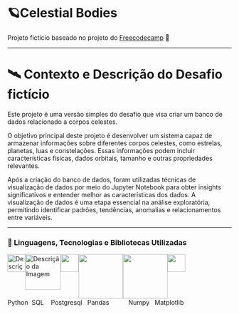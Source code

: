 # 🪐Celestial Bodies
Projeto fictício baseado no projeto do [Freecodecamp](https://www.freecodecamp.org/learn/relational-database/build-a-celestial-bodies-database-project/build-a-celestial-bodies-database) 📝
***

# 🛰️ Contexto e Descrição do Desafio fictício

Este projeto é uma versão simples do desafio que visa criar um banco de dados relacionado a corpos celestes.

O objetivo principal deste projeto é desenvolver um sistema capaz de armazenar informações sobre diferentes corpos celestes, como estrelas, planetas, luas e constelações. Essas informações podem incluir características físicas, dados orbitais, tamanho e outras propriedades relevantes.

Após a criação do banco de dados, foram utilizadas técnicas de visualização de dados por meio do Jupyter Notebook para obter insights significativos e entender melhor as características dos dados. A visualização de dados é uma etapa essencial na análise exploratória, permitindo identificar padrões, tendências, anomalias e relacionamentos entre variáveis.

***
### 🔨 Linguagens, Tecnologias e Bibliotecas Utilizadas
  <div style="display: flex; flex-direction: row;">
  <img src="https://upload.wikimedia.org/wikipedia/commons/thumb/c/c3/Python-logo-notext.svg/1200px-Python-logo-notext.svg.png" alt="Descrição da Imagem" width="40">
  <img src="https://upload.wikimedia.org/wikipedia/commons/8/87/Sql_data_base_with_logo.png" alt="Descrição da Imagem" width="80">
  <img src="https://upload.wikimedia.org/wikipedia/commons/thumb/2/29/Postgresql_elephant.svg/1985px-Postgresql_elephant.svg.png" width="40">
  <img src="https://upload.wikimedia.org/wikipedia/commons/thumb/e/ed/Pandas_logo.svg/2560px-Pandas_logo.svg.png" width="100">
  <img src="https://upload.wikimedia.org/wikipedia/commons/thumb/3/31/NumPy_logo_2020.svg/1280px-NumPy_logo_2020.svg.png" width="100">
  <img src="https://upload.wikimedia.org/wikipedia/commons/thumb/0/01/Created_with_Matplotlib-logo.svg/2048px-Created_with_Matplotlib-logo.svg.png" width="40">
</div>
Python &nbsp;SQL&nbsp;&nbsp;&nbsp;&nbsp;Postgresql&nbsp;&nbsp;&nbsp;Pandas &nbsp;&nbsp;&nbsp;&nbsp;&nbsp;&nbsp;&nbsp;&nbsp;&nbsp;&nbsp;Numpy &nbsp;&nbsp;Matplotlib

